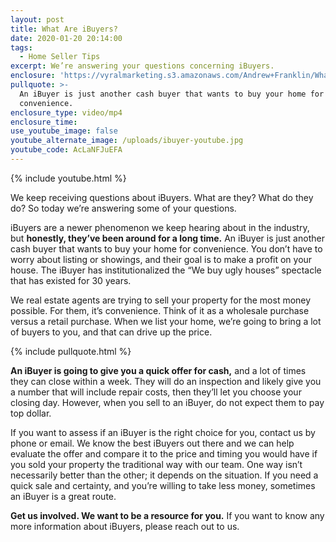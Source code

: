```yaml
---
layout: post
title: What Are iBuyers?
date: 2020-01-20 20:14:00
tags:
  - Home Seller Tips
excerpt: We’re answering your questions concerning iBuyers.
enclosure: 'https://vyralmarketing.s3.amazonaws.com/Andrew+Franklin/What+Are+iBuyers_.mp4'
pullquote: >-
  An iBuyer is just another cash buyer that wants to buy your home for
  convenience.
enclosure_type: video/mp4
enclosure_time:
use_youtube_image: false
youtube_alternate_image: /uploads/ibuyer-youtube.jpg
youtube_code: AcLaNFJuEFA
---
```


{% include youtube.html %}

We keep receiving questions about iBuyers. What are they? What do they do? So today we’re answering some of your questions.

iBuyers are a newer phenomenon we keep hearing about in the industry, but **honestly, they’ve been around for a long time.** An iBuyer is just another cash buyer that wants to buy your home for convenience. You don’t have to worry about listing or showings, and their goal is to make a profit on your house. The iBuyer has institutionalized the “We buy ugly houses” spectacle that has existed for 30 years.&nbsp;

We real estate agents are trying to sell your property for the most money possible. For them, it’s convenience. Think of it as a wholesale purchase versus a retail purchase. When we list your home, we’re going to bring a lot of buyers to you, and that can drive up the price.

{% include pullquote.html %}

**An iBuyer is going to give you a quick offer for cash,** and a lot of times they can close within a week. They will do an inspection and likely give you a number that will include repair costs, then they’ll let you choose your closing day. However, when you sell to an iBuyer, do not expect them to pay top dollar.&nbsp;

If you want to assess if an iBuyer is the right choice for you, contact us by phone or email. We know the best iBuyers out there and we can help evaluate the offer and compare it to the price and timing you would have if you sold your property the traditional way with our team. One way isn’t necessarily better than the other; it depends on the situation. If you need a quick sale and certainty, and you’re willing to take less money, sometimes an iBuyer is a great route.&nbsp;

**Get us involved. We want to be a resource for you.** If you want to know any more information about iBuyers, please reach out to us.